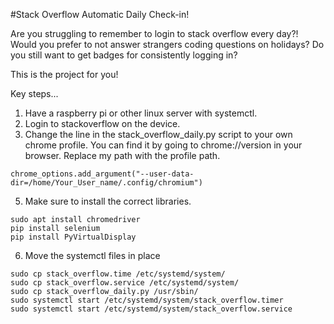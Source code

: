 #Stack Overflow Automatic Daily Check-in!

Are you struggling to remember to login to stack overflow every day?!
Would you prefer to not answer strangers coding questions on holidays?
Do you still want to get badges for consistently logging in?

This is the project for you!

Key steps...
1. Have a raspberry pi or other linux server with systemctl.
2. Login to stackoverflow on the device.
3. Change the line in the stack_overflow_daily.py script to your own 
chrome profile.
You can find it by going to chrome://version in your browser.
Replace my path with the profile path.
```
chrome_options.add_argument("--user-data-dir=/home/Your_User_name/.config/chromium")
```
5. Make sure to install the correct libraries.
```
sudo apt install chromedriver
pip install selenium
pip install PyVirtualDisplay
```
6. Move the systemctl files in place 
```
sudo cp stack_overflow.time /etc/systemd/system/
sudo cp stack_overflow.service /etc/systemd/system/
sudo cp stack_overflow_daily.py /usr/sbin/
sudo systemctl start /etc/systemd/system/stack_overflow.timer
sudo systemctl start /etc/systemd/system/stack_overflow.service
```




